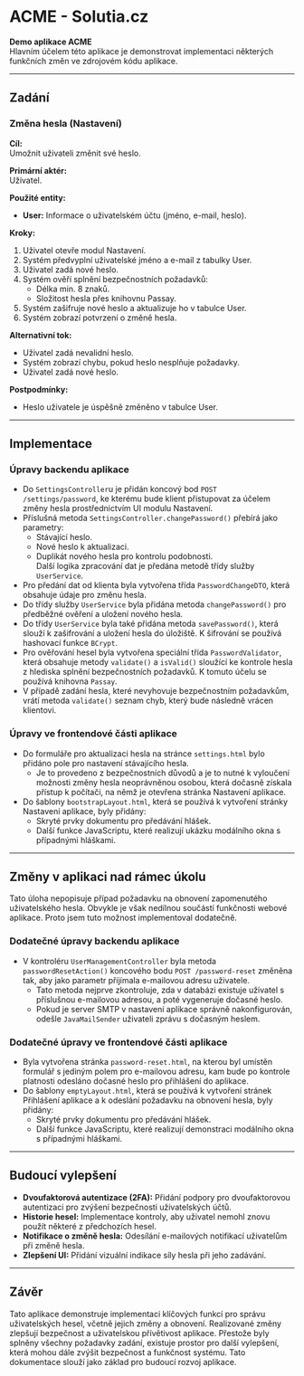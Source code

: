# ACME - Solutia.cz
**Demo aplikace ACME**  
Hlavním účelem této aplikace je demonstrovat implementaci některých funkčních změn ve zdrojovém kódu aplikace.

---

## Zadání
### Změna hesla (Nastavení)
**Cíl:**  
Umožnit uživateli změnit své heslo.

**Primární aktér:**  
Uživatel.

**Použité entity:**
- **User:** Informace o uživatelském účtu (jméno, e-mail, heslo).

**Kroky:**
1. Uživatel otevře modul Nastavení.
2. Systém předvyplní uživatelské jméno a e-mail z tabulky User.
3. Uživatel zadá nové heslo.
4. Systém ověří splnění bezpečnostních požadavků:
    - Délka min. 8 znaků.
    - Složitost hesla přes knihovnu Passay.
5. Systém zašifruje nové heslo a aktualizuje ho v tabulce User.
6. Systém zobrazí potvrzení o změně hesla.

**Alternativní tok:**
- Uživatel zadá nevalidní heslo.
- Systém zobrazí chybu, pokud heslo nesplňuje požadavky.
- Uživatel zadá nové heslo.

**Postpodmínky:**
- Heslo uživatele je úspěšně změněno v tabulce User.

---

## Implementace
### Úpravy backendu aplikace
- Do `SettingsController`u je přidán koncový bod `POST /settings/password`, ke kterému bude klient přistupovat za účelem změny hesla prostřednictvím UI modulu Nastavení.
- Příslušná metoda `SettingsController.changePassword()` přebírá jako parametry:
    - Stávající heslo.
    - Nové heslo k aktualizaci.
    - Duplikát nového hesla pro kontrolu podobnosti.  
      Další logika zpracování dat je předána metodě třídy služby `UserService`.
- Pro předání dat od klienta byla vytvořena třída `PasswordChangeDTO`, která obsahuje údaje pro změnu hesla.
- Do třídy služby `UserService` byla přidána metoda `changePassword()` pro předběžné ověření a uložení nového hesla.
- Do třídy `UserService` byla také přidána metoda `savePassword()`, která slouží k zašifrování a uložení hesla do úložiště. K šifrování se používá hashovací funkce `BCrypt`.
- Pro ověřování hesel byla vytvořena speciální třída `PasswordValidator`, která obsahuje metody `validate()` a `isValid()` sloužící ke kontrole hesla z hlediska splnění bezpečnostních požadavků. K tomuto účelu se používá knihovna `Passay`.
- V případě zadání hesla, které nevyhovuje bezpečnostním požadavkům, vrátí metoda `validate()` seznam chyb, který bude následně vrácen klientovi.

### Úpravy ve frontendové části aplikace
- Do formuláře pro aktualizaci hesla na stránce `settings.html` bylo přidáno pole pro nastavení stávajícího hesla.
    - Je to provedeno z bezpečnostních důvodů a je to nutné k vyloučení možnosti změny hesla neoprávněnou osobou, která dočasně získala přístup k počítači, na němž je otevřena stránka Nastavení aplikace.
- Do šablony `bootstrapLayout.html`, která se používá k vytvoření stránky Nastavení aplikace, byly přidány:
    - Skryté prvky dokumentu pro předávání hlášek.
    - Další funkce JavaScriptu, které realizují ukázku modálního okna s případnými hláškami.

---

## Změny v aplikaci nad rámec úkolu
Tato úloha nepopisuje případ požadavku na obnovení zapomenutého uživatelského hesla. Obvykle je však nedílnou součástí funkčnosti webové aplikace. Proto jsem tuto možnost implementoval dodatečně.

### Dodatečné úpravy backendu aplikace
- V kontroléru `UserManagementController` byla metoda `passwordResetAction()` koncového bodu `POST /password-reset` změněna tak, aby jako parametr přijímala e-mailovou adresu uživatele.
    - Tato metoda nejprve zkontroluje, zda v databázi existuje uživatel s příslušnou e-mailovou adresou, a poté vygeneruje dočasné heslo.
    - Pokud je server SMTP v nastavení aplikace správně nakonfigurován, odešle `JavaMailSender` uživateli zprávu s dočasným heslem.

### Dodatečné úpravy ve frontendové části aplikace
- Byla vytvořena stránka `password-reset.html`, na kterou byl umístěn formulář s jediným polem pro e-mailovou adresu, kam bude po kontrole platnosti odesláno dočasné heslo pro přihlášení do aplikace.
- Do šablony `emptyLayout.html`, která se používá k vytvoření stránek Přihlášení aplikace a k odeslání požadavku na obnovení hesla, byly přidány:
    - Skryté prvky dokumentu pro předávání hlášek.
    - Další funkce JavaScriptu, které realizují demonstraci modálního okna s případnými hláškami.

---

## Budoucí vylepšení
- **Dvoufaktorová autentizace (2FA):** Přidání podpory pro dvoufaktorovou autentizaci pro zvýšení bezpečnosti uživatelských účtů.
- **Historie hesel:** Implementace kontroly, aby uživatel nemohl znovu použít některé z předchozích hesel.
- **Notifikace o změně hesla:** Odesílání e-mailových notifikací uživatelům při změně hesla.
- **Zlepšení UI:** Přidání vizuální indikace síly hesla při jeho zadávání.

---

## Závěr
Tato aplikace demonstruje implementaci klíčových funkcí pro správu uživatelských hesel, včetně jejich změny a obnovení. Realizované změny zlepšují bezpečnost a uživatelskou přívětivost aplikace. Přestože byly splněny všechny požadavky zadání, existuje prostor pro další vylepšení, která mohou dále zvýšit bezpečnost a funkčnost systému. Tato dokumentace slouží jako základ pro budoucí rozvoj aplikace.